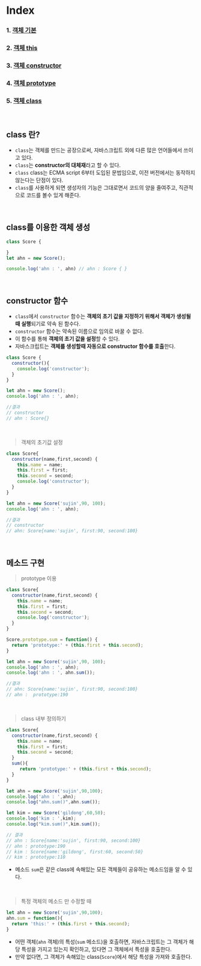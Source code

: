 # Index
### 1. [객체 기본](./객체.md)
### 2. [객체 this](./객체_this.md)
### 3. [객체 constructor](./객체_constructor.md)
### 4. [객체 prototype](./객체_prototype.md)
### 5. [객체 class](./객체_class.md)

<br>

## class 란?
- ```class```는 객체를 만드는 공장으로써, 자바스크립트 외에 다른 많은 언어들에서 쓰이고 있다.
- ```class```는 **constructor의 대체재**라고 할 수 있다. 
- ```class``` class는 ECMA script 6부터 도입된 문법임으로, 이전 버전에서는 동작하지 않는다는 단점이 있다.
- ```class```를 사용하게 되면 생성자의 기능은 그대로면서 코드의 양을 줄여주고, 직관적으로 코드를 볼수 있게 해준다.

<br>

## class를 이용한 객체 생성
```javascript
class Score {

}
let ahn = new Score();

console.log('ahn : ', ahn) // ahn : Score { }

```

<br>

## constructor 함수
-  ```class```에서 ```constructor``` 함수는 **객체의 초기 값을 지정하기 위해서 객체가 생성될 때 실행**되기로 약속 된 함수다.
-  ```constructor``` 함수는 약속된 이름으로 임의로 바꿀 수 없다.
-  이 함수를 통해 **객체의 초기 값을 설정**할 수 있다.
-  자바스크립트는 **객체를 생성할때 자동으로  constructor 함수를 호출**한다.


```javascript
class Score {
  constructor(){
    console.log('constructor');
  }
}

let ahn = new Score();
console.log('ahn : ', ahn);

//결과
// constructor
// ahn : Score{}

```
<br>

> 객체의 초기값 설정
```javascript
class Score{
  constructor(name,first,second) {
    this.name = name;
    this.first = first;
    this.second = second;
    console.log('constructor');
  }
}

let ahn = new Score('sujin',90, 100);
console.log('ahn : ', ahn);

//결과
// constructor
// ahn: Score{name:'sujin', first:90, second:100}

```

<br> 

## 메소드 구현
> prototype 이용
```javascript
class Score{
  constructor(name,first,second) {
    this.name = name;
    this.first = first;
    this.second = second;
    console.log('constructor');
  }
}

Score.prototype.sum = function() {
  return 'prototype:' + (this.first + this.second);
}

let ahn = new Score('sujin',90, 100);
console.log('ahn : ', ahn);
console.log('ahn : ', ahn.sum());

//결과
// ahn: Score{name:'sujin', first:90, second:100}
// ahn :  prototype:190

```

<br>

> class 내부 정의하기
```javascript
class Score{
  constructor(name,first,second) {
    this.name = name;
    this.first = first;
    this.second = second;
  }
  sum(){
     return 'prototype:' + (this.first + this.second);
  }
}

let ahn = new Score('sujin',90,100);
console.log('ahn : ',ahn);
console.log("ahn.sum()",ahn.sum());

let kim = new Score('gildong',60,50);
console.log('kim : ',kim);
console.log("kim.sum()",kim.sum());

// 결과
// ahn : Score{name:'sujin', first:90, second:100}
// ahn : prototype:190
// kim : Score{name:'gildong', first:60, second:50}
// kim : prototype:110

```
- 메소드 ```sum```은 같은 class에 속해있는 모든 객체들이 공유하는 메소드임을 알 수 있다.

<br>

> 특정 객체의 메소드 만 수정할 때
```javascript
let ahn = new Score('sujin',90,100);
ahn.sum = function(){
  return 'this:' + (this.first + this.second);
}

```
- 어떤 객체(```ahn``` 객체)의 특성(```sum``` 메소드)을 호출하면, 자바스크립트는 그 객체가 해당 특성을 가지고 있는지 확인하고, 있다면 그 객체에서 특성을 호출한다.
- 만약 없다면, 그 객체가 속해있는 class(```Score```)에서 해당 특성을 가져와 호출한다.










